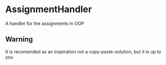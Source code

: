 # AssignmentHandler
A handler for the assignments in OOP

## Warning ##
It is recomended as an inspiration not a copy-paste-solution, but it is up to you
